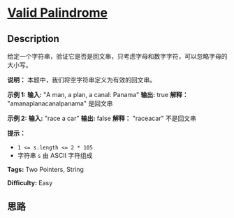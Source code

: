 # [Valid Palindrome][title]

## Description

给定一个字符串，验证它是否是回文串，只考虑字母和数字字符，可以忽略字母的大小写。

**说明：** 本题中，我们将空字符串定义为有效的回文串。

**示例 1:**
            **输入:** "A man, a plan, a canal: Panama"    **输出:** true    **解释：** "amanaplanacanalpanama" 是回文串    

**示例 2:**
            **输入:** "race a car"    **输出:** false    **解释：** "raceacar" 不是回文串    

**提示：**

  * `1 <= s.length <= 2 * 105`
  * 字符串 `s` 由 ASCII 字符组成


**Tags:** Two Pointers, String

**Difficulty:** Easy

## 思路

[title]: https://leetcode-cn.com/problems/valid-palindrome
